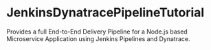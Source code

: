 # JenkinsDynatracePipelineTutorial
Provides a full End-to-End Delivery Pipeline for a Node.js based Microservice Application using Jenkins Pipelines and Dynatrace. 
